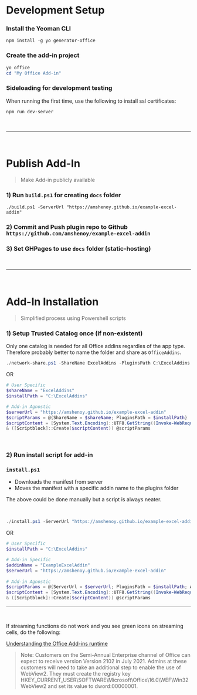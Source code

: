 
# Development Setup

### Install the Yeoman CLI

```
npm install -g yo generator-office
```

### Create the add-in project
```ps1
yo office
cd "My Office Add-in"
```


### Sideloading for development testing
When running the first time, use the following to install ssl certificates:
```ps1
npm run dev-server
```


</br><hr></br>


# Publish Add-In
> Make Add-in publicly available

### 1) Run `build.ps1` for creating `docs` folder

`./build.ps1 -ServerUrl "https://amshenoy.github.io/example-excel-addin"`

### 2) Commit and Push plugin repo to Github `https://github.com/amshenoy/example-excel-addin`

### 3) Set GHPages to use `docs` folder (static-hosting) 


</br><hr></br>


# Add-In Installation
> Simplified process using Powershell scripts

### 1) Setup Trusted Catalog once (if non-existent)

Only one catalog is needed for all Office addins regardles of the app type.
Therefore probably better to name the folder and share as `OfficeAddins`.

```ps1
./network-share.ps1 -ShareName ExcelAddins -PluginsPath C:\ExcelAddins
```

OR

```ps1
# User Specific
$shareName = "ExcelAddins"
$installPath = "C:\ExcelAddins"

# Add-in Agnostic
$serverUrl = "https://amshenoy.github.io/example-excel-addin"
$scriptParams = @{ShareName = $shareName; PluginsPath = $installPath}
$scriptContent = [System.Text.Encoding]::UTF8.GetString((Invoke-WebRequest -Uri ($serverUrl + "/powershell/network-share.ps1")).Content)
& ([Scriptblock]::Create($scriptContent)) @scriptParams
```

</br>

### 2) Run install script for add-in

### `install.ps1`
- Downloads the manifest from server
- Moves the manifest with a specific addin name to the plugins folder

The above could be done manually but a script is always neater.

</br>

```ps1
./install.ps1 -ServerUrl "https://amshenoy.github.io/example-excel-addin" -PluginsPath "C:\ExcelAddins" -AddinName "ExampleExcelAddin"
```

OR
```ps1
# User Specific
$installPath = "C:\ExcelAddins"

# Add-in Specific
$addinName = "ExampleExcelAddin"
$serverUrl = "https://amshenoy.github.io/example-excel-addin"
                                
# Add-in Agnostic
$scriptParams = @{ServerUrl = $serverUrl; PluginsPath = $installPath; AddinName = $addinName}
$scriptContent = [System.Text.Encoding]::UTF8.GetString((Invoke-WebRequest -Uri ($serverUrl + "/powershell/install.ps1")).Content)
& ([Scriptblock]::Create($scriptContent)) @scriptParams
```



<hr></br>



If streaming functions do not work and you see green icons on streaming cells, do the following:

[Understanding the Office Add-ins runtime](https://devblogs.microsoft.com/microsoft365dev/understanding-office-add-ins-runtime/)

> Note: Customers on the Semi-Annual Enterprise channel of Office can expect to receive version Version 2102 in July 2021. Admins at these customers will need to take an additional step to enable the use of WebView2. They must create the registry key HKEY_CURRENT_USER\SOFTWARE\Microsoft\Office\16.0\WEF\Win32WebView2 and set its value to dword:00000001.

